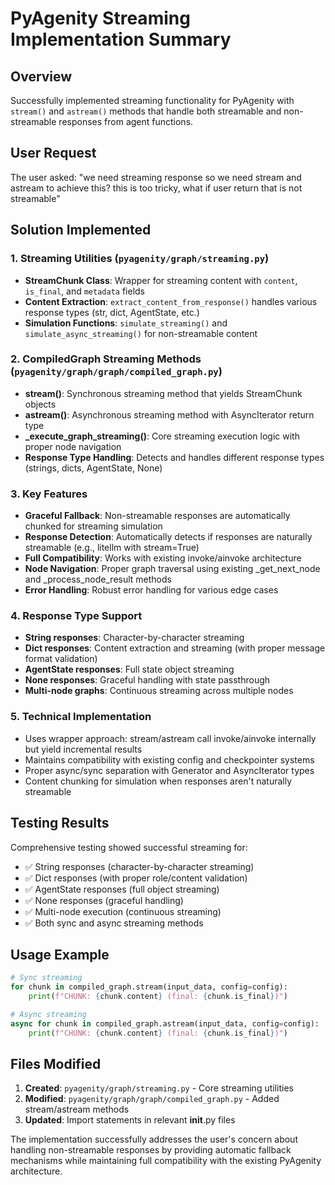 # PyAgenity Streaming Implementation Summary

## Overview
Successfully implemented streaming functionality for PyAgenity with `stream()` and `astream()` methods that handle both streamable and non-streamable responses from agent functions.

## User Request
The user asked: "we need streaming response so we need stream and astream to achieve this? this is too tricky, what if user return that is not streamable"

## Solution Implemented

### 1. Streaming Utilities (`pyagenity/graph/streaming.py`)
- **StreamChunk Class**: Wrapper for streaming content with `content`, `is_final`, and `metadata` fields
- **Content Extraction**: `extract_content_from_response()` handles various response types (str, dict, AgentState, etc.)
- **Simulation Functions**: `simulate_streaming()` and `simulate_async_streaming()` for non-streamable content

### 2. CompiledGraph Streaming Methods (`pyagenity/graph/graph/compiled_graph.py`)
- **stream()**: Synchronous streaming method that yields StreamChunk objects
- **astream()**: Asynchronous streaming method with AsyncIterator return type
- **_execute_graph_streaming()**: Core streaming execution logic with proper node navigation
- **Response Type Handling**: Detects and handles different response types (strings, dicts, AgentState, None)

### 3. Key Features
- **Graceful Fallback**: Non-streamable responses are automatically chunked for streaming simulation
- **Response Detection**: Automatically detects if responses are naturally streamable (e.g., litellm with stream=True)
- **Full Compatibility**: Works with existing invoke/ainvoke architecture
- **Node Navigation**: Proper graph traversal using existing _get_next_node and _process_node_result methods
- **Error Handling**: Robust error handling for various edge cases

### 4. Response Type Support
- **String responses**: Character-by-character streaming
- **Dict responses**: Content extraction and streaming (with proper message format validation)
- **AgentState responses**: Full state object streaming
- **None responses**: Graceful handling with state passthrough
- **Multi-node graphs**: Continuous streaming across multiple nodes

### 5. Technical Implementation
- Uses wrapper approach: stream/astream call invoke/ainvoke internally but yield incremental results
- Maintains compatibility with existing config and checkpointer systems
- Proper async/sync separation with Generator and AsyncIterator types
- Content chunking for simulation when responses aren't naturally streamable

## Testing Results
Comprehensive testing showed successful streaming for:
- ✅ String responses (character-by-character streaming)
- ✅ Dict responses (with proper role/content validation)
- ✅ AgentState responses (full object streaming)
- ✅ None responses (graceful handling)
- ✅ Multi-node execution (continuous streaming)
- ✅ Both sync and async streaming methods

## Usage Example
```python
# Sync streaming
for chunk in compiled_graph.stream(input_data, config=config):
    print(f"CHUNK: {chunk.content} (final: {chunk.is_final})")

# Async streaming
async for chunk in compiled_graph.astream(input_data, config=config):
    print(f"CHUNK: {chunk.content} (final: {chunk.is_final})")
```

## Files Modified
1. **Created**: `pyagenity/graph/streaming.py` - Core streaming utilities
2. **Modified**: `pyagenity/graph/graph/compiled_graph.py` - Added stream/astream methods
3. **Updated**: Import statements in relevant __init__.py files

The implementation successfully addresses the user's concern about handling non-streamable responses by providing automatic fallback mechanisms while maintaining full compatibility with the existing PyAgenity architecture.
